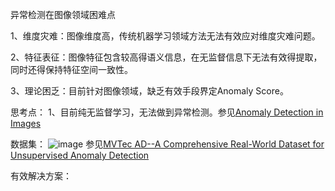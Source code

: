 
异常检测在图像领域困难点

1、维度灾难：图像维度高，传统机器学习领域方法无法有效应对维度灾难问题。

2、特征表征：图像特征包含较高得语义信息，在无监督信息下无法有效得提取，同时还得保持特征空间一致性。

3、理论困乏：目前针对图像领域，缺乏有效手段界定Anomaly Score。


思考点：
1、目前纯无监督学习，无法做到异常检测。参见[Anomaly Detection in Images](http://arxiv.org/pdf/1905.13147v1.pdf)


数据集：
![image](imgs/MVTec.png)
参见[MVTec AD--A Comprehensive Real-World Dataset for Unsupervised Anomaly Detection](http://openaccess.thecvf.com/content_CVPR_2019/papers/Bergmann_MVTec_AD_--_A_Comprehensive_Real-World_Dataset_for_Unsupervised_Anomaly_CVPR_2019_paper.pdf)

有效解决方案：